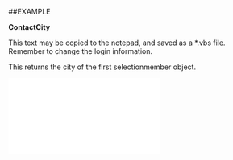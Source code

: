 

##EXAMPLE

**ContactCity**

This text may be copied to the notepad, and saved as a *.vbs file. Remember to change the login information.

This returns the city of the first selectionmember object.

![](../../Examples/vbs/SOSelectionMember.ContactCity.vbs.txt)





